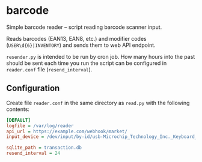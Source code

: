 # barcode
Simple barcode reader – script reading barcode scanner input.

Reads barcodes (EAN13, EAN8, etc.) and modifier codes (`USER\d{6}|INVENTORY`) and sends them to web API endpoint.

`resender.py` is intended to be run by cron job. How many hours into the past should be sent each time you run the script
can be configured in `reader.conf` file (`resend_interval`).

## Configuration
Create file `reader.conf` in the same directory as `read.py` with the following contents:
```ini
[DEFAULT]
logfile = /var/log/reader
api_url = https://example.com/webhook/market/
input_device = /dev/input/by-id/usb-Microchip_Technology_Inc._Keyboard_Emulate_RS232-event-kbd

sqlite_path = transaction.db
resend_interval = 24
```
